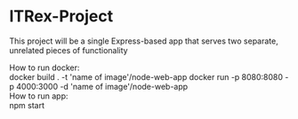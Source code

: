 # ITRex-Project
This project will be a single Express-based app that serves two separate, unrelated pieces of functionality  

How to run docker:  
docker build . -t 'name of image'/node-web-app
docker run -p 8080:8080 -p 4000:3000 -d 'name of image'/node-web-app   
How to run app:  
npm start  
